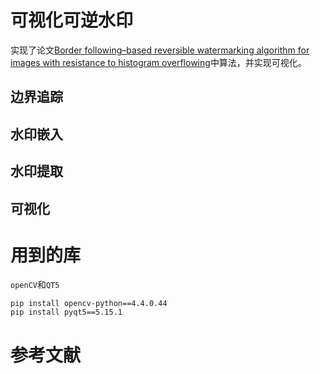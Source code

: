 # 可视化可逆水印
实现了论文[Border following–based reversible watermarking algorithm for images with resistance to histogram overflowing](https://journals.sagepub.com/doi/10.1177/1550147720917014)中算法，并实现可视化。
## 边界追踪

## 水印嵌入

## 水印提取

## 可视化

# 用到的库
`openCV`和`QT5`
```shell
pip install opencv-python==4.4.0.44
pip install pyqt5==5.15.1
```
# 参考文献